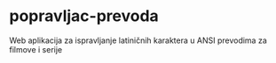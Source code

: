 # popravljac-prevoda
Web aplikacija za ispravljanje latiničnih karaktera u ANSI prevodima za filmove i serije
